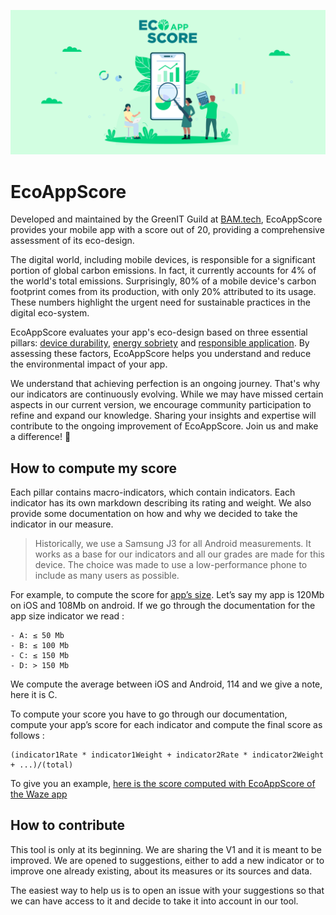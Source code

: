 ![](./assets/BannerEcoAppScore.png)

# EcoAppScore

Developed and maintained by the GreenIT Guild at [BAM.tech](https://www.bam.tech/), EcoAppScore provides your mobile app with a score out of 20, providing a comprehensive assessment of its eco-design.

The digital world, including mobile devices, is responsible for a significant portion of global carbon emissions. In fact, it currently accounts for 4% of the world's total emissions. Surprisingly, 80% of a mobile device's carbon footprint comes from its production, with only 20% attributed to its usage. These numbers highlight the urgent need for sustainable practices in the digital eco-system.

EcoAppScore evaluates your app's eco-design based on three essential pillars: [device durability](./devicesDurability/devicesDurability.md), [energy sobriety](./energySobriety/energySobriety.md) and [responsible application](./responsibleApplication/). By assessing these factors, EcoAppScore helps you understand and reduce the environmental impact of your app.

We understand that achieving perfection is an ongoing journey. That's why our indicators are continuously evolving. While we may have missed certain aspects in our current version, we encourage community participation to refine and expand our knowledge. Sharing your insights and expertise will contribute to the ongoing improvement of EcoAppScore. Join us and make a difference! 🌱

## How to compute my score

Each pillar contains macro-indicators, which contain indicators. Each indicator has its own markdown describing its rating and weight. We also provide some documentation on how and why we decided to take the indicator in our measure.

> Historically, we use a Samsung J3 for all Android measurements. It works as a base for our indicators and all our grades are made for this device. The choice was made to use a low-performance phone to include as many users as possible.

For example, to compute the score for [app’s size][1]. Let’s say my app is 120Mb on iOS and 108Mb on android. If we go through the documentation for the app size indicator we read :

```
- A: ≤ 50 Mb
- B: ≤ 100 Mb
- C: ≤ 150 Mb
- D: > 150 Mb
```

We compute the average between iOS and Android, 114 and we give a note, here it is C.

To compute your score you have to go through our documentation, compute your app’s score for each indicator and compute the final score as follows :

```
(indicator1Rate * indicator1Weight + indicator2Rate * indicator2Weight + ...)/(total)
```

To give you an example, [here is the score computed with EcoAppScore of the Waze app](./WazeExample.md)

## How to contribute

This tool is only at its beginning. We are sharing the V1 and it is meant to be improved. We are opened to suggestions, either to add a new indicator or to improve one already existing, about its measures or its sources and data.

The easiest way to help us is to open an issue with your suggestions so that we can have access to it and decide to take it into account in our tool.

[1]: ./devicesDurability/storageUsage/appSize.md
